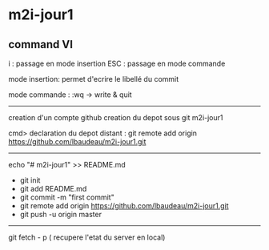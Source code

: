 # m2i-jour1


command VI
-------------------------------------------------------
i	: passage en mode insertion
ESC	: passage en mode commande

mode insertion:
permet d'ecrire le libellé du commit


mode commande : 
:wq 	-> write & quit

-------------------------------------------------------

creation d'un compte github
creation du depot sous git m2i-jour1

cmd> declaration du depot distant : 
git remote add origin https://github.com/lbaudeau/m2i-jour1.git


-------------------------------------------------------
echo "# m2i-jour1" >> README.md

 - git init
 - git add README.md
 - git commit -m "first commit"
 - git remote add origin https://github.com/lbaudeau/m2i-jour1.git
 - git push -u origin master

-------------------------------------------------------

git fetch - p   ( recupere l'etat du server en local)
